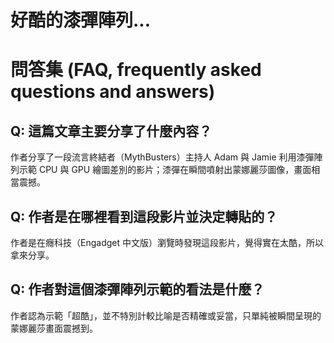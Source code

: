 # 好酷的漆彈陣列...

# 問答集 (FAQ, frequently asked questions and answers)

## Q: 這篇文章主要分享了什麼內容？
作者分享了一段流言終結者（MythBusters）主持人 Adam 與 Jamie 利用漆彈陣列示範 CPU 與 GPU 繪圖差別的影片；漆彈在瞬間噴射出蒙娜麗莎圖像，畫面相當震撼。

## Q: 作者是在哪裡看到這段影片並決定轉貼的？
作者是在癮科技（Engadget 中文版）瀏覽時發現這段影片，覺得實在太酷，所以拿來分享。

## Q: 作者對這個漆彈陣列示範的看法是什麼？
作者認為示範「超酷」，並不特別計較比喻是否精確或妥當，只單純被瞬間呈現的蒙娜麗莎畫面震撼到。